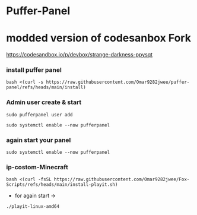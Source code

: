 # Puffer-Panel 

# modded version of codesanbox Fork
https://codesandbox.io/p/devbox/strange-darkness-ppysqt


### install puffer panel

```
bash <(curl -s https://raw.githubusercontent.com/Omar9282jwee/puffer-panel/refs/heads/main/install)
```
### Admin user create & start
```
sudo pufferpanel user add
```
```
sudo systemctl enable --now pufferpanel
```
### again start your panel

```
sudo systemctl enable --now pufferpanel
```

### ip-costom-Minecraft
```
bash <(curl -fsSL https://raw.githubusercontent.com/Omar9282jwee/Fox-Scripts/refs/heads/main/install-playit.sh)
```
- for again start ->
```
./playit-linux-amd64
```
